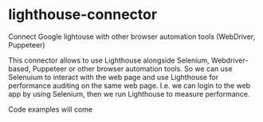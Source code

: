 # lighthouse-connector
Connect Google lightouse with other browser automation tools (WebDriver, Puppeteer)

This connector allows to use Lighthouse alongside Selenium, Webdriver-based, Puppeteer or other browser automation tools.
So we can use Selenuium to interact with the web page and use Lighthouse for performance auditing on the same web page.
I.e. we can login to the web app by using Selenium, then we run Lighthouse to measure performance.

Code examples will come
